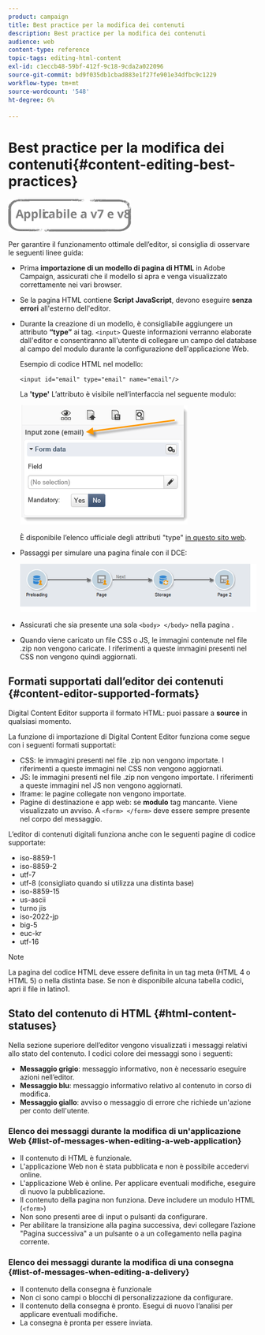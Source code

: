 ```yaml
---
product: campaign
title: Best practice per la modifica dei contenuti
description: Best practice per la modifica dei contenuti
audience: web
content-type: reference
topic-tags: editing-html-content
exl-id: c1eccb48-59bf-412f-9c18-9cda2a022096
source-git-commit: bd9f035db1cbad883e1f27fe901e34dfbc9c1229
workflow-type: tm+mt
source-wordcount: '548'
ht-degree: 6%

---
```


# Best practice per la modifica dei contenuti{#content-editing-best-practices}

![](../../assets/common.svg)

Per garantire il funzionamento ottimale dell’editor, si consiglia di osservare le seguenti linee guida:

* Prima **importazione di un modello di pagina di HTML** in Adobe Campaign, assicurati che il modello si apra e venga visualizzato correttamente nei vari browser.
* Se la pagina HTML contiene **Script JavaScript**, devono eseguire **senza errori** all&#39;esterno dell&#39;editor.
* Durante la creazione di un modello, è consigliabile aggiungere un attributo **“type”** ai tag. `<input>` Queste informazioni verranno elaborate dall&#39;editor e consentiranno all&#39;utente di collegare un campo del database al campo del modulo durante la configurazione dell&#39;applicazione Web.

   Esempio di codice HTML nel modello:

   ```
   <input id="email" type="email" name="email"/>
   ```

   La **&#39;type&#39;** L’attributo è visibile nell’interfaccia nel seguente modulo:

   ![](assets/dce_sidebar_inputtypechanges.png)

   È disponibile l’elenco ufficiale degli attributi &quot;type&quot; [in questo sito web](https://www.w3schools.com/tags/att_input_type.asp).

* Passaggi per simulare una pagina finale con il DCE:

   ![](assets/dce_enchainement.png)

* Assicurati che sia presente una sola `<body> </body>` nella pagina .
* Quando viene caricato un file CSS o JS, le immagini contenute nel file .zip non vengono caricate. I riferimenti a queste immagini presenti nel CSS non vengono quindi aggiornati.

## Formati supportati dall’editor dei contenuti {#content-editor-supported-formats}

Digital Content Editor supporta il formato HTML: puoi passare a **source** in qualsiasi momento.

La funzione di importazione di Digital Content Editor funziona come segue con i seguenti formati supportati:

* CSS: le immagini presenti nel file .zip non vengono importate. I riferimenti a queste immagini nel CSS non vengono aggiornati.
* JS: le immagini presenti nel file .zip non vengono importate. I riferimenti a queste immagini nel JS non vengono aggiornati.
* Iframe: le pagine collegate non vengono importate.
* Pagine di destinazione e app web: se **modulo** tag mancante. Viene visualizzato un avviso. A `<form> </form>` deve essere sempre presente nel corpo del messaggio.

L’editor di contenuti digitali funziona anche con le seguenti pagine di codice supportate:

* iso-8859-1
* iso-8859-2
* utf-7
* utf-8 (consigliato quando si utilizza una distinta base)
* iso-8859-15
* us-ascii
* turno jis
* iso-2022-jp
* big-5
* euc-kr
* utf-16

>[!NOTE]
>
>La pagina del codice HTML deve essere definita in un tag meta (HTML 4 o HTML 5) o nella distinta base. Se non è disponibile alcuna tabella codici, apri il file in latino1.

## Stato del contenuto di HTML {#html-content-statuses}

Nella sezione superiore dell’editor vengono visualizzati i messaggi relativi allo stato del contenuto. I codici colore dei messaggi sono i seguenti:

* **Messaggio grigio**: messaggio informativo, non è necessario eseguire azioni nell’editor.
* **Messaggio blu**: messaggio informativo relativo al contenuto in corso di modifica.
* **Messaggio giallo**: avviso o messaggio di errore che richiede un&#39;azione per conto dell&#39;utente.

### Elenco dei messaggi durante la modifica di un&#39;applicazione Web {#list-of-messages-when-editing-a-web-application}

* Il contenuto di HTML è funzionale.
* L&#39;applicazione Web non è stata pubblicata e non è possibile accedervi online.
* L&#39;applicazione Web è online. Per applicare eventuali modifiche, eseguire di nuovo la pubblicazione.
* Il contenuto della pagina non funziona. Deve includere un modulo HTML (`<form>`)
* Non sono presenti aree di input o pulsanti da configurare.
* Per abilitare la transizione alla pagina successiva, devi collegare l’azione &quot;Pagina successiva&quot; a un pulsante o a un collegamento nella pagina corrente.

### Elenco dei messaggi durante la modifica di una consegna {#list-of-messages-when-editing-a-delivery}

* Il contenuto della consegna è funzionale
* Non ci sono campi o blocchi di personalizzazione da configurare.
* Il contenuto della consegna è pronto. Esegui di nuovo l’analisi per applicare eventuali modifiche.
* La consegna è pronta per essere inviata.
